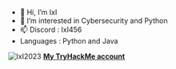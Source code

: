 - 👋 Hi, I’m IxI
- 👀 I’m interested in Cybersecurity and Python
- 📫 Discord :  IxI456
-    Languages : Python and Java

<img class="image-align-left" src="https://img.shields.io/badge/-TryHackMe-%23212C42?style=for-the-badge&logo=tryhackme&logoColor=white" alt="IxI2023" /> **[My TryHackMe account](https://tryhackme.com/p/IxI)**


<!---
IxI20/IxI20 is a ✨ special ✨ repository because its `README.md` (this file) appears on your GitHub profile.
You can click the Preview link to take a look at your changes.
--->
